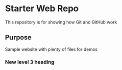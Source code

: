 # Starter Web Repo

This repository is for showing how Git and GitHub work

## Purpose

Sample website with plenty of files for demos

### New level 3 heading
